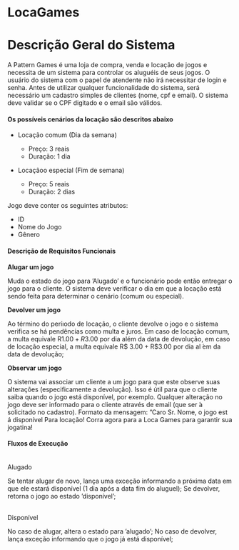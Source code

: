 # LocaGames
<h1>Descrição Geral do Sistema</h1>
A Pattern Games é uma loja de compra, venda e locação de jogos e necessita de um sistema para controlar os aluguéis de seus jogos. O usuário do sistema com o papel de atendente não irá  necessitar de login e senha. Antes de utilizar qualquer funcionalidade do sistema, será necessário um cadastro simples de clientes (nome, cpf e email). O sistema deve validar se o CPF digitado e o email são válidos.
<h4>Os possíveis cenários da locação são descritos abaixo</h4>
<ul>
 <li>Locação comum (Dia da semana)</li>
 <ul>
 <li>Preço: 3 reais</li>
 <li>Duração: 1 dia</li>
</ul>
</ul>
<ul>
 <li>Locaçãoo especial (Fim de semana)</li>
 <ul>
 <li>Preço: 5 reais</li>
 <li>Duração: 2 dias</li>
</ul>
</ul>

Jogo deve conter os seguintes atributos:  
<ul>
 <li>ID</li>
 <li>Nome do Jogo</li>
 <li>Gênero</li>
</ul>

<h4>Descrição de Requisitos Funcionais</h4>

<b>Alugar um jogo</b>

Muda o estado do jogo para ’Alugado’ e o funcionário pode então entregar o jogo para o cliente. O sistema deve verificar o dia em que a locação está sendo feita para determinar o cenário (comum ou especial).

<b>Devolver um jogo</b>

Ao término do períıodo de locação, o cliente devolve o jogo e o sistema verifica se há pendências como multa e juros. Em caso de locação comum, a multa equivale R$1.00 + R$3.00 por dia além da data de devolução, em caso de locação especial, a multa equivale R$ 3.00 + R$3.00 por dia al ́em da data de devolução;

<b>Observar um jogo</b>

O sistema vai associar um cliente a um jogo para que este observe suas alterações (especificamente a devolução). Isso é útil para que o cliente saiba quando o jogo está disponível, por exemplo. Qualquer alteração no jogo deve ser informado para o cliente através de email (que ser ́a solicitado no cadastro).
Formato da mensagem: ”Caro Sr. Nome, o jogo <NOME DO JOGO> est á disponível 
Para locação! Corra agora para a Loca Games para garantir sua jogatina!

<h4>Fluxos de Execução</h4>

<br>Alugado</br>

Se tentar alugar de novo, lança uma exceção informando a próxima data em que ele estará disponível (1 dia após a data fim do aluguel); 
Se devolver, retorna o jogo ao estado ’disponível’;

<br>Disponível</br>

No caso de alugar, altera o estado para ’alugado’; No caso de devolver, lança exceção informando que o jogo já está disponível;

